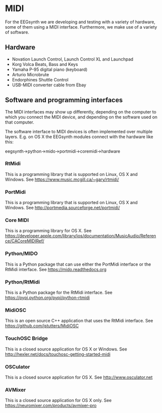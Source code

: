 # MIDI

For the EEGsynth we are developing and testing with a variety of hardware, some of them using a MIDI interface. Furthermore, we make use of a variety of software.

## Hardware

- Novation Launch Control, Launch Control XL and Launchpad
- Korg Volca Beats, Bass and Keys
- Yamaha P-95 digital piano (keyboard)
- Arturio Microbrute
- Endorphines Shuttle Control
- USB-MIDI converter cable from Ebay

## Software and programming interfaces

The MIDI interfaces may show up differently, depending on the computer to which you connect the MIDI device, and depending on the software used on that computer.

The software interface to MIDI devices is often implemented over multiple layers. E.g. on OS X the EEGsynth modules connect with the hardware like this:

eegsynth->python->mido->portmidi->coremidi->hardware

### RtMidi

This is a programming library that is supported on Linux, OS X and Windows.
See https://www.music.mcgill.ca/~gary/rtmidi/

### PortMidi

This is a programming library that is supported on Linux, OS X and Windows.
See http://portmedia.sourceforge.net/portmidi/

### Core MIDI

This is a programming library for OS X.
See https://developer.apple.com/library/ios/documentation/MusicAudio/Reference/CACoreMIDIRef/

### Python/MIDO

This is a Python package that can use either the PortMidi interface or the RtMidi interface.
See https://mido.readthedocs.org

### Python/RtMidi

This is a Python package for the RtMidi interface.
See https://pypi.python.org/pypi/python-rtmidi

### MidiOSC

This is an open source C++ application that uses the RtMidi interface.
See https://github.com/jstutters/MidiOSC

### TouchOSC Bridge

This is a closed source application for OS X or Windows.
See http://hexler.net/docs/touchosc-getting-started-midi

### OSCulator

This is a closed source application for OS X.
See http://www.osculator.net

### AVMixer

This is a closed source application for OS X only.
See https://neuromixer.com/products/avmixer-pro
